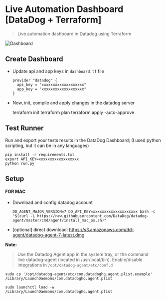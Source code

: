 # Live Automation Dashboard [DataDog + Terraform]
> Live automation dashboard in Datadog using Terraform

![Dashboard](https://i.imgur.com/QZtaz9p.png)

## Create Dashboard

- Update api and app keys in `dashboard.tf` file

      provider "datadog" {
        api_key = "xxxxxxxxxxxxxxxxxxx"
        app_key = "xxxxxxxxxxxxxxxxxxx"
      }

- Now, init, compile and apply changes in the datadog server

    terraform init
    terraform plan
    terraform apply -auto-approve

## Test Runner
Run and export your tests results in the DataDog Dashboard; (I used python scripting, but it can be in any languages)
```
pip install -r requirements.txt
export API_KEY=xxxxxxxxxxxxxxxxxx
python run.py
```
## Setup

#### FOR MAC

- Download and config datadog account

      DD_AGENT_MAJOR_VERSION=7 DD_API_KEY=xxxxxxxxxxxxxxxxxxxx bash -c "$(curl -L https://raw.githubusercontent.com/DataDog/datadog-agent/master/cmd/agent/install_mac_os.sh)"

- [optional] direct download:
https://s3.amazonaws.com/dd-agent/datadog-agent-7-latest.dmg

**Note:**
> Use the Datadog Agent app in the system tray, or the command line datadog-agent (located in /usr/local/bin).
Enable/disable integrations in `/opt/datadog-agent/etc/conf.d`

    sudo cp '/opt/datadog-agent/etc/com.datadoghq.agent.plist.example' /Library/LaunchDaemons/com.datadoghq.agent.plist
    
    sudo launchctl load -w /Library/LaunchDaemons/com.datadoghq.agent.plist